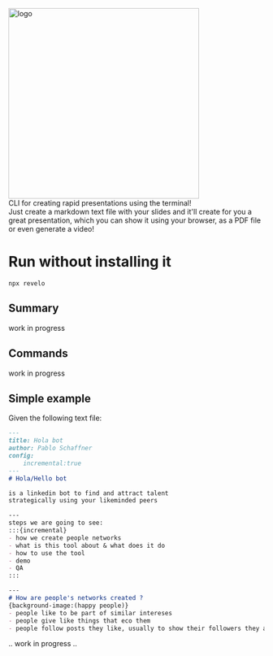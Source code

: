 <img width="375" alt="logo" src="https://user-images.githubusercontent.com/57605485/167906263-89ae1d2f-29b1-4c5b-89da-e755077144c2.png"><br/>
CLI for creating rapid presentations using the terminal!<br/>
Just create a markdown text file with your slides and it'll create for you a great presentation, which you can show it using your browser, as a PDF file or even generate a video!

# Run without installing it
```terminal
npx revelo
```

## Summary
work in progress

## Commands
work in progress

## Simple example
Given the following text file:

```markdown
--- 
title: Hola bot
author: Pablo Schaffner
config:
    incremental:true
---
# Hola/Hello bot

is a linkedin bot to find and attract talent
strategically using your likeminded peers

---
steps we are going to see:
:::{incremental}
- how we create people networks
- what is this tool about & what does it do
- how to use the tool
- demo
- QA
::: 

---
# How are people's networks created ?
{background-image:(happy people)}
- people like to be part of similar intereses
- people give like things that eco them
- people follow posts they like, usually to show their followers they agree on the post.
```

.. work in progress ..